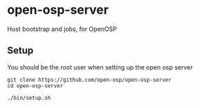 # open-osp-server
Host bootstrap and jobs, for OpenOSP

## Setup
You should be the root user when setting up the open osp server
```
git clone https://github.com/open-osp/open-osp-server
cd open-osp-server

./bin/setup.sh
```